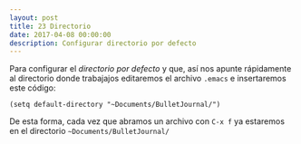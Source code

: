 ```yaml
---
layout: post
title: 23 Directorio
date: 2017-04-08 00:00:00 
description: Configurar directorio por defecto
---
```


Para configurar el *directorio por defecto* y que, así nos apunte rápidamente al directorio donde trabajajos editaremos el archivo `.emacs` e insertaremos este código:

```emacs
(setq default-directory "~Documents/BulletJournal/")

```

De esta forma, cada vez que abramos un archivo con `C-x f` ya estaremos en el directorio `~Documents/BulletJournal/`
